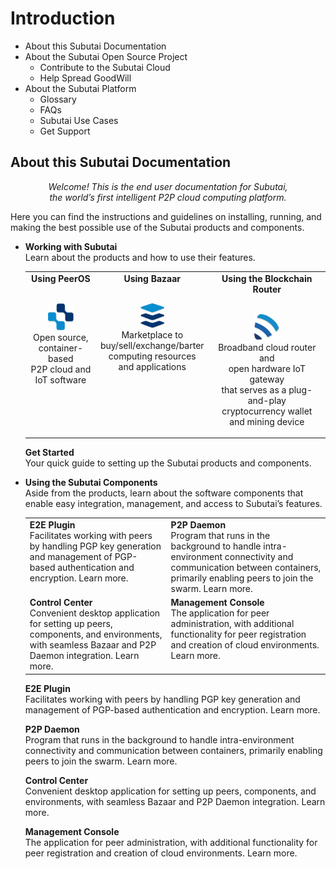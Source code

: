 # Introduction
- About this Subutai Documentation
- About the Subutai Open Source Project
  - Contribute to the Subutai Cloud
  - Help Spread GoodWill
- About the Subutai Platform
  - Glossary
  - FAQs
  - Subutai Use Cases
  - Get Support

## About this Subutai Documentation
<p align="center"><i>Welcome! This is the end user documentation for Subutai, </br> the world’s first intelligent P2P cloud computing platform.</i></p>

Here you can find the instructions and guidelines on installing, running, and making the best possible use of the Subutai products and components.

- **Working with Subutai**  
  Learn about the products and how to use their features.
  
  <table> 
  <tr align="center" valign="top">
    <td><b>Using PeerOS</b> 
     <p></br><img src="https://github.com/MarilizaC/doc-files/blob/master/icon_peerOS.png"></img> 
     </br>Open source, </br> container-based </br> P2P cloud and </br> IoT software</p>
    </td>
    <td><b>Using Bazaar</b>
     <p></br><img src="https://github.com/MarilizaC/doc-files/blob/master/icon_bazaar.png"></img> 
     </br>Marketplace to </br> buy/sell/exchange/barter </br> computing resources </br> and applications</p>
    </td>
    <td><b>Using the Blockchain Router</b>
      <p></br><img src="https://github.com/MarilizaC/doc-files/blob/master/icon_brouter.png"></img> 
      </br>Broadband cloud router and </br> open hardware IoT gateway </br> that serves as a plug-and-play </br> cryptocurrency wallet         </br>and mining device</p>
    </td>  
  </tr>
  </table>
  
  **Get Started**  
  Your quick guide to setting up the Subutai products and components.

- **Using the Subutai Components**  
 Aside from the products, learn about the software components that enable easy integration, management, and access to Subutai’s   features. 
 
  <table width=500> 
  <tr valign="top">
    <td><b>E2E Plugin</b>  
     </br>Facilitates working with peers by handling PGP key generation and management of PGP-based authentication and encryption. Learn more.</p>
    </td>
    <td><b>P2P Daemon</b>  
     </br>Program that runs in the background to handle intra-environment  connectivity and communication between containers, primarily enabling peers to join the swarm. Learn more.
    </td>
    </tr>
    <tr valign="top">
    <td><b>Control Center</b>  
    </br>Convenient desktop application for setting up peers, components, and environments, with seamless Bazaar and P2P Daemon integration. Learn more.
    </td>
    </td>
    <td><b>Management Console</b>  
    </br>The application for peer administration, with additional functionality for peer registration and creation of cloud environments. Learn more.  
    </td> 
    </tr>
    </table>
    
  **E2E Plugin**  
  Facilitates working with peers by handling PGP key generation and management of PGP-based authentication and encryption. Learn more.  
  
  **P2P Daemon**  
  Program that runs in the background to handle intra-environment  connectivity and communication between containers, primarily enabling peers to join the swarm. Learn more.  
  
  **Control Center**  
  Convenient desktop application for setting up peers, components, and environments, with seamless Bazaar and P2P Daemon integration. Learn more.  
  
  **Management Console**  
  The application for peer administration, with additional functionality for peer registration and creation of cloud environments. Learn more.  
